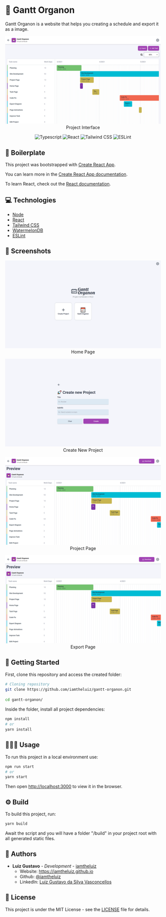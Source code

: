 # 📅 Gantt Organon

Gantt Organon is a website that helps you creating a schedule and export it as a image.

<p align="center">
  <img src="docs/screenshots/project.png" alt="Project Interface" />
  <span>Project Interface</span>
</p>

<p align="center">
  <img alt="Typescript" src="https://img.shields.io/badge/-Typescript-44475a?logo=typescript&logoColor=white" />
  <img alt="React" src="https://img.shields.io/badge/-React-44475a?logo=react&logoColor=white" />
  <img alt="Tailwind CSS" src="https://img.shields.io/badge/-Tailwind CSS-44475a?logo=tailwindcss&logoColor=white" />
  <img alt="ESLint" src="https://img.shields.io/badge/-ESLint-44475a?logo=eslint&logoColor=white" />
</p>

## 📂 Boilerplate

This project was bootstrapped with [Create React App](https://github.com/facebook/create-react-app).

You can learn more in the [Create React App documentation](https://facebook.github.io/create-react-app/docs/getting-started).

To learn React, check out the [React documentation](https://reactjs.org/).

## 💻 Technologies

* [Node](https://nodejs.org/en/)
* [React](https://reactjs.org/)
* [Tailwind CSS](https://tailwindcss.com/)
* [WatermelonDB](https://nozbe.github.io/WatermelonDB/)
* [ESLint](https://eslint.org/)

## 📸 Screenshots

<p align="center">
  <img src="docs/screenshots/home.png" alt="Home Page" />
  <span>Home Page</span>
</p>

<p align="center">
  <img src="docs/screenshots/new_project.png" alt="Create New Project" />
  <span>Create New Project</span>
</p>

<p align="center">
  <img src="docs/screenshots/export.png" alt="Project Page" />
  <span>Project Page</span>
</p>

<p align="center">
  <img src="docs/screenshots/export.png" alt="Export Page" />
  <span>Export Page</span>
</p>

## 🏃 Getting Started

First, clone this repository and access the created folder:

```bash
# Cloning repository
git clone https://github.com/iamtheluiz/gantt-organon.git

cd gantt-organon/
```

Inside the folder, install all project dependencies:

```bash
npm install
# or
yarn install
```

## 👨🏽‍💻 Usage

To run this project in a local environment use:

```bash
npm run start
# or
yarn start
```

Then open [http://localhost:3000](http://localhost:3000) to view it in the browser.

## ⚙️ Build

To build this project, run:

```bash
yarn build
```

Await the script and you will have a folder "/build" in your project root with all generated static files.

## 💼 Authors

* **Luiz Gustavo** - *Development* - [iamtheluiz](https://github.com/iamtheluiz)
  * Website: https://iamtheluiz.github.io
  * Github: [@iamtheluiz](https://github.com/iamtheluiz)
  * LinkedIn: [Luiz Gustavo da Silva Vasconcellos](https://www.linkedin.com/in/luiz-gustavo-da-silva-vasconcellos-05192a192?lipi=urn%3Ali%3Apage%3Ad_flagship3_profile_view_base_contact_details%3BbQkVQ3sTTv6XCn%2FiToGGcA%3D%3D)

## 📃 License

This project is under the MIT License - see the [LICENSE](LICENSE) file for details.
